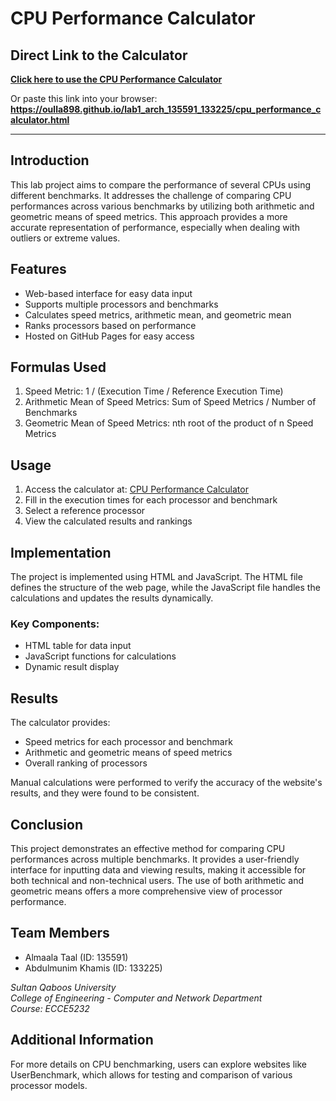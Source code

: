 # CPU Performance Calculator

## Direct Link to the Calculator

**[Click here to use the CPU Performance Calculator](https://oulla898.github.io/lab1_arch_135591_133225/cpu_performance_calculator.html)**

Or paste this link into your browser:  
**https://oulla898.github.io/lab1_arch_135591_133225/cpu_performance_calculator.html**

---

## Introduction
This lab project aims to compare the performance of several CPUs using different benchmarks. It addresses the challenge of comparing CPU performances across various benchmarks by utilizing both arithmetic and geometric means of speed metrics. This approach provides a more accurate representation of performance, especially when dealing with outliers or extreme values.

## Features

- Web-based interface for easy data input
- Supports multiple processors and benchmarks
- Calculates speed metrics, arithmetic mean, and geometric mean
- Ranks processors based on performance
- Hosted on GitHub Pages for easy access

## Formulas Used

1. Speed Metric: 1 / (Execution Time / Reference Execution Time)
2. Arithmetic Mean of Speed Metrics: Sum of Speed Metrics / Number of Benchmarks
3. Geometric Mean of Speed Metrics: nth root of the product of n Speed Metrics

## Usage

1. Access the calculator at: [CPU Performance Calculator](https://oulla898.github.io/lab1_arch_135591_133225/cpu_performance_calculator.html)
2. Fill in the execution times for each processor and benchmark
3. Select a reference processor
4. View the calculated results and rankings

## Implementation

The project is implemented using HTML and JavaScript. The HTML file defines the structure of the web page, while the JavaScript file handles the calculations and updates the results dynamically.

### Key Components:

- HTML table for data input
- JavaScript functions for calculations
- Dynamic result display

## Results

The calculator provides:
- Speed metrics for each processor and benchmark
- Arithmetic and geometric means of speed metrics
- Overall ranking of processors

Manual calculations were performed to verify the accuracy of the website's results, and they were found to be consistent.

## Conclusion

This project demonstrates an effective method for comparing CPU performances across multiple benchmarks. It provides a user-friendly interface for inputting data and viewing results, making it accessible for both technical and non-technical users. The use of both arithmetic and geometric means offers a more comprehensive view of processor performance.

## Team Members

- Almaala Taal (ID: 135591)
- Abdulmunim Khamis (ID: 133225)

*Sultan Qaboos University*  
*College of Engineering - Computer and Network Department*  
*Course: ECCE5232*

## Additional Information

For more details on CPU benchmarking, users can explore websites like UserBenchmark, which allows for testing and comparison of various processor models.
